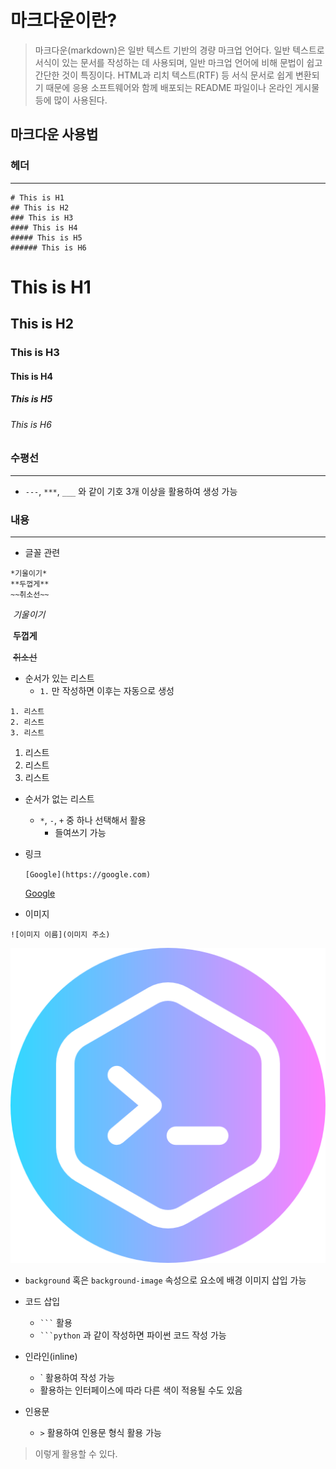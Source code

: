# 마크다운이란?



>마크다운(markdown)은 일반 텍스트 기반의 경량 마크업 언어다. 일반 텍스트로 서식이 있는 문서를 작성하는 데 사용되며, 일반 마크업 언어에 비해 문법이 쉽고 간단한 것이 특징이다. HTML과 리치 텍스트(RTF) 등 서식 문서로 쉽게 변환되기 때문에 응용 소프트웨어와 함께 배포되는 README 파일이나 온라인 게시물 등에 많이 사용된다.



## 마크다운 사용법



### 헤더 

----



```
# This is H1
## This is H2
### This is H3
#### This is H4
##### This is H5
###### This is H6
```

 # This is H1

## This is H2

### This is H3

#### This is H4

##### This is H5

###### This is H6



### 수평선

---

- `---`, `***`, `___` 와 같이 기호 3개 이상을 활용하여 생성 가능 





### 내용

---

- 글꼴 관련

``` 
*기울이기*
**두껍게**
~~취소선~~
```

​	*기울이기*

​	**두껍게**

​	~~취소선~~



- 순서가 있는 리스트
  - `1.` 만 작성하면 이후는 자동으로 생성

``` 
1. 리스트
2. 리스트
3. 리스트
```

1. 리스트
2. 리스트
3. 리스트



- 순서가 없는 리스트
  - `*`, `-`, `+` 중 하나 선택해서 활용
    - 들여쓰기 가능



- 링크

  `[Google](https://google.com)` 

  [Google](https://google.com)



- 이미지

`![이미지 이름](이미지 주소)` 

![code](markdown_test.assets/code.png)

- `background` 혹은 `background-image` 속성으로 요소에 배경 이미지 삽입 가능



- 코드 삽입
  - ` ``` ` 활용
  - ` ```python ` 과 같이 작성하면 파이썬 코드 작성 가능



- 인라인(inline)
  - ` 활용하여 작성 가능
  - 활용하는 인터페이스에 따라 다른 색이 적용될 수도 있음 



- 인용문
  - `>` 활용하여 인용문 형식 활용 가능

> 이렇게 활용할 수 있다.




